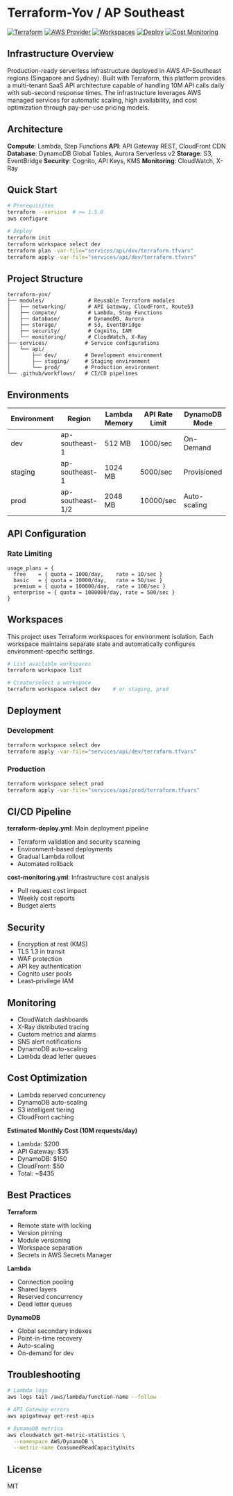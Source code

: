# Terraform-Yov / AP Southeast

[![Terraform](https://img.shields.io/badge/terraform-%3E%3D1.5.0-623CE4.svg?logo=terraform)](https://www.terraform.io/)
[![AWS Provider](https://img.shields.io/badge/AWS-%7E%3E5.31.0-FF9900.svg?logo=amazon-aws)](https://registry.terraform.io/providers/hashicorp/aws/latest)
[![Workspaces](https://img.shields.io/badge/Workspaces-Enabled-success.svg?logo=terraform)](#workspaces)
[![Deploy](https://github.com/catherinevee/terraform-yov/actions/workflows/terraform-deploy.yml/badge.svg)](https://github.com/catherinevee/terraform-yov/actions/workflows/terraform-deploy.yml)
[![Cost Monitoring](https://github.com/catherinevee/terraform-yov/actions/workflows/cost-monitoring.yml/badge.svg)](https://github.com/catherinevee/terraform-yov/actions/workflows/cost-monitoring.yml)

## Infrastructure Overview

Production-ready serverless infrastructure deployed in AWS AP-Southeast regions (Singapore and Sydney). Built with Terraform, this platform provides a multi-tenant SaaS API architecture capable of handling 10M API calls daily with sub-second response times. The infrastructure leverages AWS managed services for automatic scaling, high availability, and cost optimization through pay-per-use pricing models.

## Architecture

**Compute**: Lambda, Step Functions
**API**: API Gateway REST, CloudFront CDN
**Database**: DynamoDB Global Tables, Aurora Serverless v2
**Storage**: S3, EventBridge
**Security**: Cognito, API Keys, KMS
**Monitoring**: CloudWatch, X-Ray

## Quick Start

```bash
# Prerequisites
terraform --version  # >= 1.5.0
aws configure

# Deploy
terraform init
terraform workspace select dev
terraform plan -var-file="services/api/dev/terraform.tfvars"
terraform apply -var-file="services/api/dev/terraform.tfvars"
```

## Project Structure

```
terraform-yov/
├── modules/              # Reusable Terraform modules
│   ├── networking/       # API Gateway, CloudFront, Route53
│   ├── compute/          # Lambda, Step Functions
│   ├── database/         # DynamoDB, Aurora
│   ├── storage/          # S3, EventBridge
│   ├── security/         # Cognito, IAM
│   └── monitoring/       # CloudWatch, X-Ray
├── services/            # Service configurations
│   └── api/
│       ├── dev/         # Development environment
│       ├── staging/     # Staging environment
│       └── prod/        # Production environment
└── .github/workflows/   # CI/CD pipelines
```

## Environments

| Environment | Region | Lambda Memory | API Rate Limit | DynamoDB Mode |
|-------------|--------|---------------|----------------|---------------|
| dev | ap-southeast-1 | 512 MB | 1000/sec | On-Demand |
| staging | ap-southeast-1 | 1024 MB | 5000/sec | Provisioned |
| prod | ap-southeast-1/2 | 2048 MB | 10000/sec | Auto-scaling |

## API Configuration

### Rate Limiting

```hcl
usage_plans = {
  free    = { quota = 1000/day,    rate = 10/sec }
  basic   = { quota = 10000/day,   rate = 50/sec }
  premium = { quota = 100000/day,  rate = 100/sec }
  enterprise = { quota = 1000000/day, rate = 500/sec }
}
```

## Workspaces

This project uses Terraform workspaces for environment isolation. Each workspace maintains separate state and automatically configures environment-specific settings.

```bash
# List available workspaces
terraform workspace list

# Create/select a workspace
terraform workspace select dev    # or staging, prod
```

## Deployment

### Development
```bash
terraform workspace select dev
terraform apply -var-file="services/api/dev/terraform.tfvars"
```

### Production
```bash
terraform workspace select prod
terraform apply -var-file="services/api/prod/terraform.tfvars"
```

## CI/CD Pipeline

**terraform-deploy.yml**: Main deployment pipeline
- Terraform validation and security scanning
- Environment-based deployments
- Gradual Lambda rollout
- Automated rollback

**cost-monitoring.yml**: Infrastructure cost analysis
- Pull request cost impact
- Weekly cost reports
- Budget alerts

## Security

- Encryption at rest (KMS)
- TLS 1.3 in transit
- WAF protection
- API key authentication
- Cognito user pools
- Least-privilege IAM

## Monitoring

- CloudWatch dashboards
- X-Ray distributed tracing
- Custom metrics and alarms
- SNS alert notifications
- DynamoDB auto-scaling
- Lambda dead letter queues

## Cost Optimization

- Lambda reserved concurrency
- DynamoDB auto-scaling
- S3 intelligent tiering
- CloudFront caching

**Estimated Monthly Cost (10M requests/day)**
- Lambda: $200
- API Gateway: $35
- DynamoDB: $150
- CloudFront: $50
- Total: ~$435

## Best Practices

**Terraform**
- Remote state with locking
- Version pinning
- Module versioning
- Workspace separation
- Secrets in AWS Secrets Manager

**Lambda**
- Connection pooling
- Shared layers
- Reserved concurrency
- Dead letter queues

**DynamoDB**
- Global secondary indexes
- Point-in-time recovery
- Auto-scaling
- On-demand for dev

## Troubleshooting

```bash
# Lambda logs
aws logs tail /aws/lambda/function-name --follow

# API Gateway errors
aws apigateway get-rest-apis

# DynamoDB metrics
aws cloudwatch get-metric-statistics \
  --namespace AWS/DynamoDB \
  --metric-name ConsumedReadCapacityUnits
```

## License

MIT
